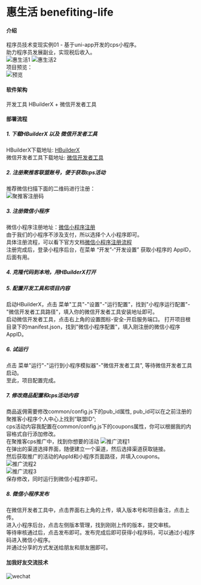 # 惠生活 benefiting-life

#### 介绍
程序员技术变现实例01 - 基于uni-app开发的cps小程序。  
助力程序员发展副业，实现税后收入。  
![惠生活1](static/惠生活1.jpg)
![惠生活2](static/惠生活2.jpg)  
项目预览：  
![预览](static/预览.jpg)
#### 软件架构
开发工具 HBuilderX + 微信开发者工具  

#### 部署流程
##### 1. 下载HBuilderX 以及 微信开发者工具
HBuilderX下载地址: [HBuilderX](https://www.dcloud.io/hbuilderx.html)  
微信开发者工具下载地址: [微信开发者工具](https://developers.weixin.qq.com/miniprogram/dev/devtools/download.html)  
##### 2. 注册聚推客联盟账号，便于获取cps活动
推荐微信扫描下面的二维码进行注册：  
![聚推客注册码](static/聚推客邀请码6.png)
##### 3. 注册微信小程序
微信小程序注册地址：[微信小程序注册](https://mp.weixin.qq.com/wxopen/waregister?action=step1)  
由于我们的小程序不涉及支付，所以选择个人小程序即可。  
具体注册流程，可以看下官方文档[微信小程序注册流程](https://developers.weixin.qq.com/miniprogram/dev/framework/quickstart/getstart.html#%E7%94%B3%E8%AF%B7%E5%B8%90%E5%8F%B7)  
注册完成后，登录小程序后台，在菜单 “开发”-“开发设置” 获取小程序的 AppID，后面有用。  
##### 4. 克隆代码到本地，用HBuilderX打开
##### 5. 配置开发工具和项目内容
启动HBuilderX，点击 菜单"工具"-"设置"-"运行配置"，找到"小程序运行配置"-"微信开发者工具路径"，填入你的微信开发者工具安装地址即可。  
启动微信开发者工具，点击右上角的设置图标-安全-开启服务端口。
打开项目根目录下的manifest.json，找到"微信小程序配置"，填入刚注册的微信小程序AppID。  
##### 6. 试运行  
点击 菜单"运行"-"运行到小程序模拟器"-"微信开发者工具", 等待微信开发者工具启动。  
至此，项目配置完成。
##### 7. 修改商品配置和cps活动内容
商品返佣需要修改common/config.js下的pub_id属性, pub_id可以在之前注册的聚推客小程序个人中心上找到“联盟ID”;  
cps活动内容我配置在common/config.js下的coupons属性，你可以根据我的内容格式自行添加修改。  
在聚推客cps推广中，找到你想要的活动
![推广流程1](static/聚推客推广流程1.png)  
在弹出的渠道选择界面，随便建立一个渠道，然后选择渠道获取链接。  
然后获取推广的活动的AppId和小程序页面路径，并填入coupons。  
![推广流程2](static/聚推客推广流程2.png)  
![推广流程3](static/聚推客推广流程3.png)  
保存修改，同时运行到微信小程序即可。  
##### 8. 微信小程序发布  
在微信开发者工具中，点击界面右上角的上传，填入版本号和项目备注，点击上传。  
进入小程序后台，点击左侧版本管理，找到刚刚上传的版本，提交审核。  
等待审核通过后，点击发布即可。发布完成后即可获得小程序码，可以通过小程序码进入微信小程序。  
并通过分享的方式发送给朋友和朋友圈即可。  


#### 加我好友交流技术
![wechat](static/微信二维码.jpg)
